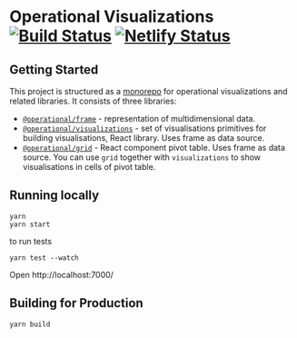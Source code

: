 # Operational Visualizations [![Build Status](https://travis-ci.com/contiamo/operational-visualizations.svg?branch=master)](https://travis-ci.com/contiamo/operational-visualizations) [![Netlify Status](https://api.netlify.com/api/v1/badges/37ca92a3-60e8-428e-a7ff-91666b59b4a8/deploy-status)](https://app.netlify.com/sites/operational-visualizations/deploys)

## Getting Started

This project is structured as a [monorepo](https://www.atlassian.com/git/tutorials/monorepos) for operational visualizations and related libraries. It consists of three libraries:

- [`@operational/frame`](packages/frame) - representation of multidimensional data.
- [`@operational/visualizations`](packages/visualizations) - set of visualisations primitives for building visualisations, React library. Uses frame as data source.
- [`@operational/grid`](packages/grid) - React component pivot table. Uses frame as data source. You can use `grid` together with `visualizations` to show visualisations in cells of pivot table.

## Running locally

```
yarn
yarn start
```

to run tests

```
yarn test --watch
```

Open http://localhost:7000/

## Building for Production

```
yarn build
```
